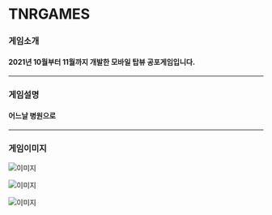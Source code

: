 # TNRGAMES
### 게임소개 
#### 2021년 10월부터 11월까지 개발한 모바일 탑뷰 공포게임입니다.
----------
### 게임설명
#### 어느날 병원으로 
----------
### 게임이미지

![이미지](https://cdn.discordapp.com/attachments/1031870281893031999/1084353474977874010/image.png)

![이미지](https://cdn.discordapp.com/attachments/1031870281893031999/1084352749648490506/image.png)

![이미지](https://cdn.discordapp.com/attachments/1031870281893031999/1084352835518484552/image.png)
